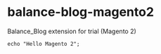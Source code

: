 # balance-blog-magento2
Balance_Blog extension for trial (Magento 2)

```
echo "Hello Magento 2";
```
